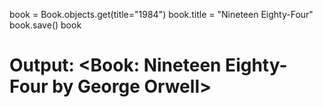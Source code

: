 book = Book.objects.get(title="1984")
book.title = "Nineteen Eighty-Four"
book.save()
book
# Output: <Book: Nineteen Eighty-Four by George Orwell>
